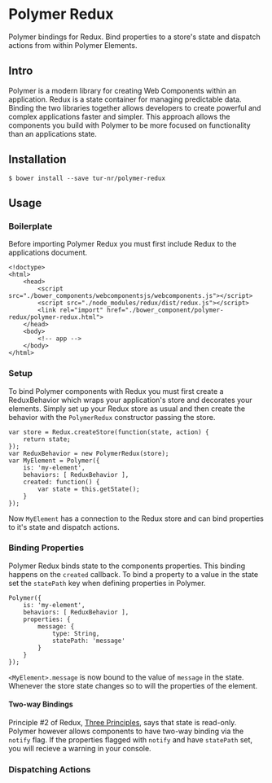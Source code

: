 # Polymer Redux

Polymer bindings for Redux. Bind properties to a store's state and dispatch actions from within Polymer Elements.

## Intro
Polymer is a modern library for creating Web Components within an application. Redux is a state container for managing predictable data. Binding the two libraries together allows developers to create powerful and complex applications faster and simpler. This approach allows the components you build with Polymer to be more focused on functionality than an applications state.

## Installation
```
$ bower install --save tur-nr/polymer-redux
```

## Usage
### Boilerplate
Before importing Polymer Redux you must first include Redux to the applications document.
```
<!doctype>
<html>
    <head>
        <script src="./bower_components/webcomponentsjs/webcomponents.js"></script>
        <script src="./node_modules/redux/dist/redux.js"></script>
        <link rel="import" href="./bower_component/polymer-redux/polymer-redux.html">
    </head>
    <body>
        <!-- app -->
    </body>
</html>
```

### Setup
To bind Polymer components with Redux you must first create a ReduxBehavior which wraps your application's store and decorates your elements. Simply set up your Redux store as usual and then create the behavior with the `PolymerRedux` constructor passing the store.
```
var store = Redux.createStore(function(state, action) {
    return state;
});
var ReduxBehavior = new PolymerRedux(store);
var MyElement = Polymer({
    is: 'my-element',
    behaviors: [ ReduxBehavior ],
    created: function() {
        var state = this.getState();
    }
});
```
Now `MyElement` has a connection to the Redux store and can bind properties to it's state and dispatch actions.

### Binding Properties
Polymer Redux binds state to the components properties. This binding happens on the `created` callback. To bind a property to a value in the state set the `statePath` key when defining properties in Polymer.
```
Polymer({
    is: 'my-element',
    behaviors: [ ReduxBehavior ],
    properties: {
        message: {
            type: String,
            statePath: 'message'
        }
    }
});
```
`<MyElement>.message` is now bound to the value of `message` in the state. Whenever the store state changes so to will the properties of the element.

#### Two-way Bindings
Principle #2 of Redux, [Three Principles](http://redux.js.org/docs/introduction/ThreePrinciples.html), says that state is read-only. Polymer however allows components to have two-way binding via the `notify` flag. If the properties flagged with `notify` and have `statePath` set, you will recieve a warning in your console.

### Dispatching Actions
